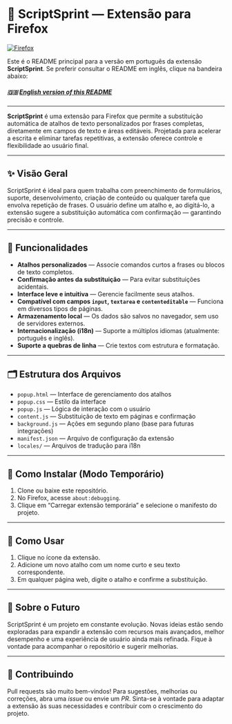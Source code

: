 # 🧩 ScriptSprint — Extensão para Firefox

[![Firefox](https://img.shields.io/badge/Firefox-FF7139?style=for-the-badge&logo=Firefox-Browser&logoColor=white)](https://addons.mozilla.org/pt-BR/firefox/addon/sprintscript/)

Este é o README principal para a versão em português da extensão **ScriptSprint**. Se preferir consultar o README em inglês, clique na bandeira abaixo:

##### 🇬🇧 [English version of this README](./README.en.md)
---

**ScriptSprint** é uma extensão para Firefox que permite a substituição automática de atalhos de texto personalizados por frases completas, diretamente em campos de texto e áreas editáveis. Projetada para acelerar a escrita e eliminar tarefas repetitivas, a extensão oferece controle e flexibilidade ao usuário final.

---

## ✨ Visão Geral

ScriptSprint é ideal para quem trabalha com preenchimento de formulários, suporte, desenvolvimento, criação de conteúdo ou qualquer tarefa que envolva repetição de frases. O usuário define um atalho e, ao digitá-lo, a extensão sugere a substituição automática com confirmação — garantindo precisão e controle.

---

## 🔧 Funcionalidades

- **Atalhos personalizados** — Associe comandos curtos a frases ou blocos de texto completos.
- **Confirmação antes da substituição** — Para evitar substituições acidentais.
- **Interface leve e intuitiva** — Gerencie facilmente seus atalhos.
- **Compatível com campos `input`, `textarea` e `contenteditable`** — Funciona em diversos tipos de páginas.
- **Armazenamento local** — Os dados são salvos no navegador, sem uso de servidores externos.
- **Internacionalização (i18n)** — Suporte a múltiplos idiomas (atualmente: português e inglês).
- **Suporte a quebras de linha** — Crie textos com estrutura e formatação.

---

## 🗂 Estrutura dos Arquivos

- `popup.html` — Interface de gerenciamento dos atalhos
- `popup.css` — Estilo da interface
- `popup.js` — Lógica de interação com o usuário
- `content.js` — Substituição de texto em páginas e confirmação
- `background.js` — Ações em segundo plano (base para futuras integrações)
- `manifest.json` — Arquivo de configuração da extensão
- `locales/` — Arquivos de tradução para i18n

---

## 🚀 Como Instalar (Modo Temporário)

1. Clone ou baixe este repositório.
2. No Firefox, acesse `about:debugging`.
3. Clique em “Carregar extensão temporária” e selecione o manifesto do projeto.

---

## 📝 Como Usar

1. Clique no ícone da extensão.
2. Adicione um novo atalho com um nome curto e seu texto correspondente.
3. Em qualquer página web, digite o atalho e confirme a substituição.

---

## 🌱 Sobre o Futuro

ScriptSprint é um projeto em constante evolução. Novas ideias estão sendo exploradas para expandir a extensão com recursos mais avançados, melhor desempenho e uma experiência de usuário ainda mais refinada. Fique à vontade para acompanhar o repositório e sugerir melhorias.

---

## 🤝 Contribuindo

Pull requests são muito bem-vindos! Para sugestões, melhorias ou correções, abra uma *issue* ou envie um *PR*. Sinta-se à vontade para adaptar a extensão às suas necessidades e contribuir com o crescimento do projeto.
